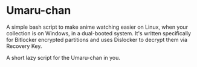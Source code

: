 # Umaru-chan
A simple bash script to make anime watching easier on Linux, when your collection is on Windows, in a dual-booted system.
It's written specifically for Bitlocker encrypted partitions and uses Dislocker to decrypt them via Recovery Key.

A short lazy script for the Umaru-chan in you.
